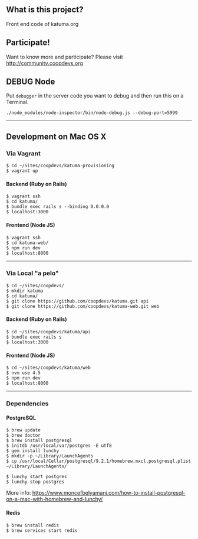 ## What is this project?
Front end code of katuma.org

## Participate!
Want to know more and participate? Please visit http://community.coopdevs.org

## DEBUG Node

Put `debugger` in the server code you want to debug and then run this on a Terminal.

```
./node_modules/node-inspector/bin/node-debug.js --debug-port=5999
```

---

## Development on Mac OS X

### Via Vagrant

    $ cd ~/Sites/coopdevs/katuma-provisioning
    $ vagrant up

#### Backend (Ruby on Rails)

    $ vagrant ssh
    $ cd katuma/
    $ bundle exec rails s --binding 0.0.0.0
    $ localhost:3000

#### Frontend (Node JS)

    $ vagrant ssh
    $ cd katuma-web/
    $ npm run dev
    $ localhost:8000

---

### Via Local "a pelo"

    $ cd ~/Sites/coopdevs/
    $ mkdir katuma
    $ cd katuma/
    $ git clone https://github.com/coopdevs/katuma.git api
    $ git clone https://github.com/coopdevs/katuma-web.git web

#### Backend (Ruby on Rails)

    $ cd ~/Sites/coopdevs/katuma/api
    $ bundle exec rails s
    $ localhost:3000

#### Frontend (Node JS)

    $ cd ~/Sites/coopdevs/katuma/web
    $ nvm use 4.5
    $ npm run dev
    $ localhost:8000

---

### Dependencies

#### PostgreSQL

    $ brew update
    $ brew doctor
    $ brew install postgresql
    $ initdb /usr/local/var/postgres -E utf8
    $ gem install lunchy
    $ mkdir -p ~/Library/LaunchAgents
    $ cp /usr/local/Cellar/postgresql/9.2.1/homebrew.mxcl.postgresql.plist ~/Library/LaunchAgents/

    $ lunchy start postgres
    $ lunchy stop postgres

More info: https://www.moncefbelyamani.com/how-to-install-postgresql-on-a-mac-with-homebrew-and-lunchy/

#### Redis

    $ brew install redis
    $ brew services start redis
